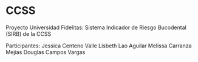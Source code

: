 # CCSS
Proyecto Universidad Fidelitas: Sistema Indicador de Riesgo Bucodental (SIRB) de la CCSS


Participantes:
Jessica Centeno Valle
Lisbeth Lao Aguilar 
Melissa Carranza Mejias
Douglas Campos Vargas

